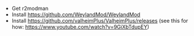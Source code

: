 * Get r2modman
* Install https://github.com/WeylandMod/WeylandMod
* Install https://github.com/valheimPlus/ValheimPlus/releases (see this for how: https://www.youtube.com/watch?v=9GiXbTdupEY)
